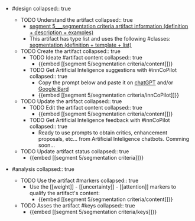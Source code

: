 
- #design
   collapsed:: true
  - TODO Understand the artifact
    collapsed:: true
    - [segment 5___segmentation criteria artifact information (definition + description + examples)](https://go.innbok.com/#/page/innBoK%2Fsegment-%28id%29%2Fsegmentation-criteria%2Finfo)
    - This artifact has type list and uses the following #classes: [segmentation (definition + template + list)](https://go.innbok.com/#/page/innBoK%2Fclass%2Fsegmentation)
  - TODO Create the artifact
     collapsed:: true
    - TODO Ideate #artifact content
      collapsed:: true
      - {{embed [[segment 5/segmentation criteria/content]]}}
    - TODO Get Artificial Inteligence suggestions with #innCoPilot
      collapsed:: true
      - Copy the prompt below and paste it on [chatGPT](https://chat.openai.com) and/or [Google Bard](https://bard.google.com/chat)
      - {{embed [[segment 5/segmentation criteria/innCoPilot]]}}
  - TODO Update the artifact
    collapsed:: true
    - TODO Edit the artifact content
     collapsed:: true
      - {{embed [[segment 5/segmentation criteria/content]]}}
    - TODO Get Artificial Inteligence feedback with #innCoPilot
      collapsed:: true
      - Ready to use prompts to obtain critics, enhancement proposals, etc... from Artificial Inteligence chatbots. Comming soon...
  - TODO Update artifact status
    collapsed:: true
    - {{embed [[segment 5/segmentation criteria]]}}


- #analysis
  collapsed:: true
  - TODO Use the artifact #markers
    collapsed:: true
    - Use the [[weight]] - [[uncertainty]] - [[attention]] markers to qualify the artifact's content:
      - {{embed [[segment 5/segmentation criteria/content]]}}
  - TODO Asses the artifact #keys
    collapsed:: true
    - {{embed [[segment 5/segmentation criteria/keys]]}}








